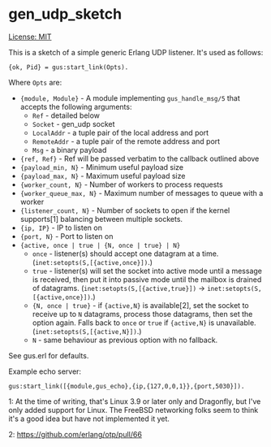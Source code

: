 # gen_udp_sketch

[License: MIT](LICENSE)

This is a sketch of a simple generic Erlang UDP listener. It's used as follows:

```
{ok, Pid} = gus:start_link(Opts).
```

Where `Opts` are:

* `{module, Module}` - A module implementing `gus_handle_msg/5` that accepts
  the following arguments:
  - `Ref` - detailed below
  - `Socket` - gen_udp socket
  - `LocalAddr` - a tuple pair of the local address and port
  - `RemoteAddr` - a tuple pair of the remote address and port
  - `Msg` - a binary payload
* `{ref, Ref}` - Ref will be passed verbatim to the callback outlined above
* `{payload_min, N}` - Minimum useful payload size
* `{payload_max, N}` - Maximum useful payload size
* `{worker_count, N}` - Number of workers to process requests
* `{worker_queue_max, N}` - Maximum number of messages to queue with a worker
* `{listener_count, N}` - Number of sockets to open if the kernel supports[1]
  balancing between multiple sockets.
* `{ip, IP}` - IP to listen on 
* `{port, N}` - Port to listen on
* `{active, once | true | {N, once | true} | N}`
  - `once` - listener(s) should accept one datagram at a time.
    (`inet:setopts(S,[{active,once}])`.)
  - `true` - listener(s) will set the socket into active mode until a message
    is received, then put it into passive mode until the mailbox is drained of
    datagrams.
    (`inet:setopts(S,[{active,true}])` -> `inet:setopts(S,[{active,once}])`.)
  - `{N, once | true}` - if `{active,N}` is available[2], set the socket to
    receive up to `N` datagrams, process those datagrams, then set the option
    again. Falls back to `once` or `true` if `{active,N}` is unavailable.
    (`inet:setopts(S,[{active,N}])`.)
  - `N` - same behaviour as previous option with no fallback.

See gus.erl for defaults.

Example echo server:

```
gus:start_link([{module,gus_echo},{ip,{127,0,0,1}},{port,5030}]).
```

1: At the time of writing, that's Linux 3.9 or later only and Dragonfly, but
   I've only added support for Linux. The FreeBSD networking folks seem to
   think it's a good idea but have not implemented it yet.

2: https://github.com/erlang/otp/pull/66
